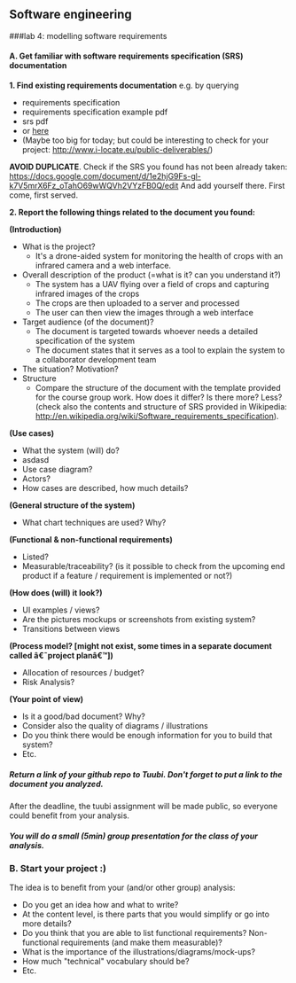 ## Software engineering 

###lab 4: modelling software requirements

#### A. Get familiar with software requirements specification (SRS) documentation

**1. Find existing requirements documentation** e.g. by querying
 * requirements specification
 * requirements specification example pdf
 * srs pdf
 * or [here](https://gist.github.com/OAlm/f1d18c17687ba28d4b5b)
 * (Maybe too big for today; but could be interesting to check for your project: http://www.i-locate.eu/public-deliverables/)

**AVOID DUPLICATE**. Check if the SRS you found has not been already taken: https://docs.google.com/document/d/1e2hjG9Fs-gl-k7V5mrX6Fz_oTahO69wWQVh2VYzFB0Q/edit And add yourself there. First come, first served. 

**2. Report the following things related to the document you found:**
 
**(Introduction)**
* What is the project?
  * It's a drone-aided system for monitoring the health of crops with an infrared camera and a web interface.
* Overall description of the product (=what is it? can you understand it?)
  * The system has a UAV flying over a field of crops and capturing infrared images of the crops
  * The crops are then uploaded to a server and processed
  * The user can then view the images through a web interface
* Target audience (of the document)?
  * The document is targeted towards whoever needs a detailed specification of the system
  * The document states that it serves as a tool to explain the system to a collaborator development team
* The situation? Motivation?
* Structure
  * Compare the structure of the document with the template provided for the course group work. How does it differ? Is there more? Less? (check also the contents and structure of SRS provided in Wikipedia:   http://en.wikipedia.org/wiki/Software_requirements_specification). 

**(Use cases)**
* What the system (will) do?
* asdasd
* Use case diagram?
* Actors?
* How cases are described, how much details?

**(General structure of the system)**
* What chart techniques are used? Why?

**(Functional & non-functional requirements)**
* Listed?
* Measurable/traceability? (is it possible to check from the upcoming end product if a feature / requirement is implemented or not?)

**(How does (will) it look?)**
* UI examples / views?
* Are the pictures mockups or screenshots from existing system?
* Transitions between views

**(Process model? [might not exist, some times in a separate document called â€˜project planâ€™])**
* Allocation of resources / budget?
* Risk Analysis?

**(Your point of view)**
* Is it a good/bad document? Why?
* Consider also the quality of diagrams / illustrations
* Do you think there would be enough information for you to build that system?
* Etc.

##### Return a link of your github repo to Tuubi. Don't forget to put a link to the document you analyzed. 

After the deadline, the tuubi assignment will be made public, so everyone could benefit from your analysis.

##### You will do a small (5min) group presentation for the class of your analysis.

### B. Start your project :)

The idea is to benefit from your (and/or other group) analysis:
* Do you get an idea how and what to write?
* At the content level, is there parts that you would simplify or go into more details?
* Do you think that you are able to list functional requirements? Non-functional requirements (and make them measurable)?
* What is the importance of the illustrations/diagrams/mock-ups?
* How much "technical" vocabulary should be?
* Etc.
